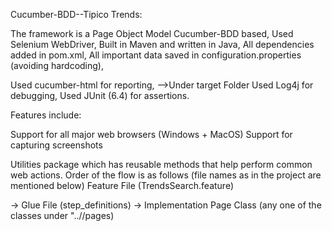 Cucumber-BDD--Tipico Trends:

The framework is a Page Object Model Cucumber-BDD based,
Used Selenium WebDriver,
Built in Maven and written in Java,
All dependencies added in pom.xml,
All important data saved in configuration.properties (avoiding hardcoding),

Used cucumber-html for reporting,
-->Under target Folder
Used Log4j for debugging,
Used JUnit (6.4) for assertions.

Features include:

Support for all major web browsers (Windows + MacOS)
Support for capturing screenshots 

Utilities package which has reusable methods that help perform common web actions.
Order of the flow is as follows (file names as in the project are mentioned below)
Feature File (TrendsSearch.feature) 



-> Glue File (step_definitions) 
-> Implementation Page Class (any one of the classes under "..//pages)